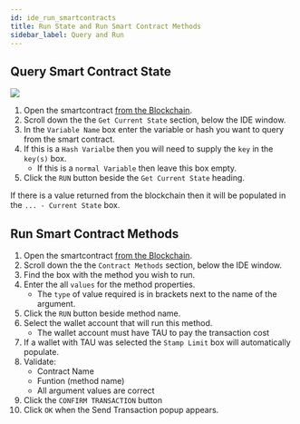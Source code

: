 ```yaml
---
id: ide_run_smartcontracts
title: Run State and Run Smart Contract Methods
sidebar_label: Query and Run
---
```


## Query Smart Contract State
![](/img/wallet/gif/1.0.0_ide_query_state.gif)
1. Open the smartcontract <u>[from the Blockchain](/docs/wallet/ide_create_smartcontracts#open-existing-contract-from-blockchain)</u>.
2. Scroll down the the `Get Current State` section, below the IDE window.
3. In the `Variable Name` box enter the variable or hash you want to query from the smart contract.
4. If this is a `Hash Varialbe` then you will need to supply the `key` in the `key(s)` box. 
    - If this is a `normal Variable` then leave this box empty.
5. Click the `RUN` button beside the `Get Current State` heading.

If there is a value returned from the blockchain then it will be populated in the `... - Current State` box.

## Run Smart Contract Methods
1. Open the smartcontract <u>[from the Blockchain](/docs/wallet/ide_create_smartcontracts#open-existing-contract-from-blockchain)</u>.
2. Scroll down the the `Contract Methods` section, below the IDE window.
3. Find the box with the method you wish to run.
4. Enter the all `values` for the method properties.
    - The `type` of value required is in brackets next to the name of the argument.
5. Click the `RUN` button beside method name.
6. Select the wallet account that will run this method.
    - The wallet account must have TAU to pay the transaction cost
7. If a wallet with TAU was selected the `Stamp Limit` box will automatically populate.
8. Validate:
    - Contract Name
    - Funtion (method name)
    - All argument values are correct
9. Click the `CONFIRM TRANSACTION` button
10. Click `OK` when the Send Transaction popup appears.